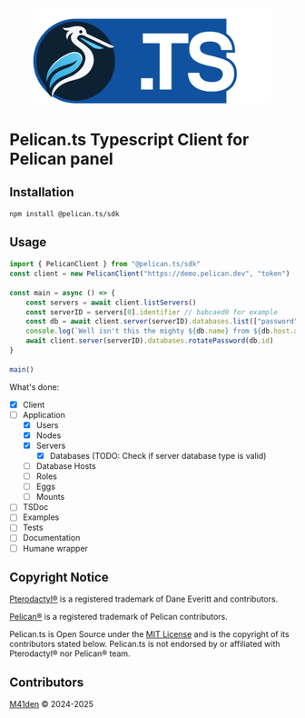 <h1 align="center">
    <img src=".github/logo.png" width="420" />
</h1>

# Pelican.ts Typescript Client for Pelican panel

## Installation
```shell
npm install @pelican.ts/sdk
```

## Usage
```ts
import { PelicanClient } from "@pelican.ts/sdk"
const client = new PelicanClient("https://demo.pelican.dev", "token")

const main = async () => {
    const servers = await client.listServers()
    const serverID = servers[0].identifier // babcaed0 for example
    const db = await client.server(serverID).databases.list(["password"])[0] // including password
    console.log(`Well isn't this the mighty ${db.name} from ${db.host.address}!`)
    await client.server(serverID).databases.rotatePassword(db.id)
}

main()
```

What's done:
- [X] Client
- [ ] Application
  - [X] Users
  - [X] Nodes
  - [X] Servers
    - [X] Databases (TODO: Check if server database type is valid)
  - [ ] Database Hosts
  - [ ] Roles
  - [ ] Eggs
  - [ ] Mounts
- [ ] TSDoc
- [ ] Examples
- [ ] Tests
- [ ] Documentation
- [ ] Humane wrapper

## Copyright Notice
[Pterodactyl®](https://github.com/pterodactyl) is a registered trademark of Dane Everitt and contributors.

[Pelican®](https://github.com/pelican-dev) is a registered trademark of Pelican contributors.

Pelican.ts is Open Source under the [MIT License](LICENSE) and is the copyright
of its contributors stated below. Pelican.ts is not endorsed by or affiliated with Pterodactyl® nor Pelican® team.


## Contributors
[M41den](https://github.com/m41denx) © 2024-2025
